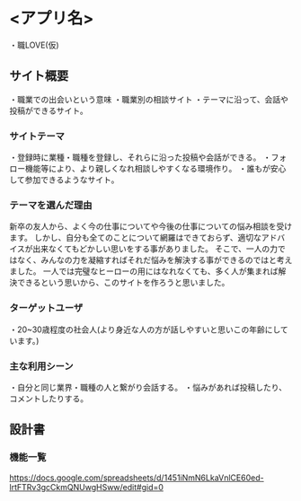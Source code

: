 # <アプリ名>
・職LOVE(仮)

## サイト概要
・職業での出会いという意味
・職業別の相談サイト
・テーマに沿って、会話や投稿ができるサイト。

### サイトテーマ
・登録時に業種・職種を登録し、それらに沿った投稿や会話ができる。
・フォロー機能等により、より親しくなれ相談しやすくなる環境作り。
・誰もが安心して参加できるようなサイト。


### テーマを選んだ理由
新卒の友人から、よく今の仕事についてや今後の仕事についての悩み相談を受けます。
しかし、自分も全てのことについて網羅はできておらず、適切なアドバイスが出来なくてもどかしい思いをする事がありました。
そこで、一人の力ではなく、みんなの力を凝縮すればそれだ悩みを解決する事ができるのではと考えました。
一人では完璧なヒーローの用にはなれなくても、多く人が集まれば解決できるという思いから、このサイトを作ろうと思いました。

### ターゲットユーザ
・20~30歳程度の社会人(より身近な人の方が話しやすいと思いこの年齢にしています。)


### 主な利用シーン
・自分と同じ業界・職種の人と繋がり会話する。
・悩みがあれば投稿したり、コメントしたりする。

## 設計書


### 機能一覧
https://docs.google.com/spreadsheets/d/1451iNmN6LkaVnlCE60ed-lrtFTRv3gcCkmQNUwgHSww/edit#gid=0


